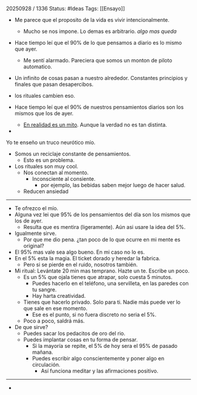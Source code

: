 20250928 / 1336
Status: #Ideas
Tags: [[Ensayo]]


- Me parece que el proposito de la vida es vivir intencionalmente.
	- Mucho se nos impone. Lo demas es arbitrario. *algo mas queda*
- Hace tiempo leí que el 90% de lo que pensamos a diario es lo mismo que ayer.
	- Me sentí alarmado. Pareciera que somos un monton de piloto automatico.
- Un infinito de cosas pasan a nuestro alrededor. Constantes principios y finales que pasan desapercibos. 
- los rituales cambien eso.

- Hace tiempo leí que el 90% de nuestros pensamientos diarios son los mismos que los de ayer. 
	- [En realidad es un mito](https://policyviz.com/2024/10/16/fact-checking-60000-thoughts-the-mystery-behind-a-misleading-statistic/?srsltid=AfmBOopH4oA_SXV_RX9KQfAVZn937gb_Lpg9foLsal51RfN_KDpE4Bkv). Aunque la verdad no es tan distinta. 
- 









Yo te enseño un truco neurótico mío. 
- Somos un reciclaje constante de pensamientos. 
	- Esto es un problema. 
- Los rituales son muy cool.
	- Nos conectan al momento. 
		- Inconsciente al consiente. 
			- por ejemplo, las bebidas saben mejor luego de hacer salud. 
	- Reducen ansiedad
---

- Te ofrezco el mío.
- Alguna vez lei que 95% de los pensamientos del día son los mismos que los de ayer. 
	- Resulta que es mentira (ligeramente). Aún asi usare la idea del 5%.
- Igualmente sirve.
	- Por que me dio pena. ¿tan poco de lo que ocurre en mi mente es original?
- El 95% mas vale sea algo bueno. En mi caso no lo es. 
- En el 5% esta la magia. El ticket dorado y heredar la fabrica. 
	- Pero si se pierde en el ruido, nosotros también. 
- Mi ritual: Levántate 20 min mas temprano. Hazte un te. Escribe un poco. 
	- Es un 5% que ojala tienes que atrapar, solo cuesta 5 minutos. 
		- Puedes hacerlo en el teléfono, una servilleta, en las paredes con tu sangre. 
		- Hay harta creatividad.
	- Tienes que hacerlo privado. Solo para ti. Nadie más puede ver lo que sale en ese momento. 
		- Ese es el punto, si no fuera discreto no seria el 5%. 
	- Poco a poco, saldrá más.
- De que sirve?
	- Puedes sacar los pedacitos de oro del rio. 
	- Puedes implantar cosas en tu forma de pensar. 
		- Si la mayoría se repite, el 5% de hoy sera el 95% de pasado mañana. 
		- Puedes escribir algo conscientemente y poner algo en circulación.
			- Así funciona meditar y las afirmaciones positivo.
------
-  
